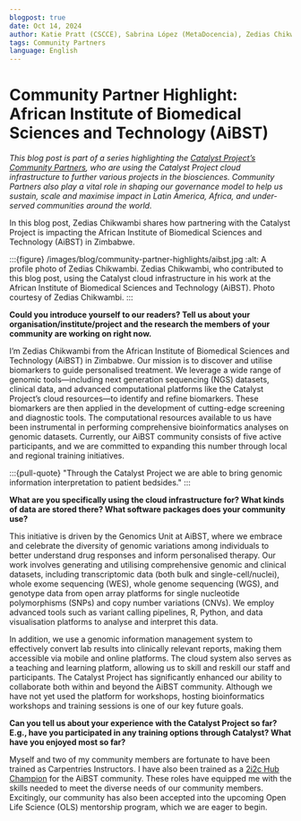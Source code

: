 ```yaml
---
blogpost: true
date: Oct 14, 2024
author: Katie Pratt (CSCCE), Sabrina López (MetaDocencia), Zedias Chikwambi (AiBST)
tags: Community Partners
language: English
---
```


# Community Partner Highlight: African Institute of Biomedical Sciences and Technology (AiBST)

*This blog post is part of a series highlighting the [Catalyst Project’s Community Partners](../current-community-partners.md), who are using the Catalyst Project cloud infrastructure to further various projects in the biosciences. Community Partners also play a vital role in shaping our governance model to help us sustain, scale and maximise impact in Latin America, Africa, and under-served communities around the world.*

In this blog post, Zedias Chikwambi shares how partnering with the Catalyst Project is impacting the African Institute of Biomedical Sciences and Technology (AiBST) in Zimbabwe.

:::{figure} /images/blog/community-partner-highlights/aibst.jpg
:alt: A profile photo of Zedias Chikwambi.
Zedias Chikwambi, who contributed to this blog post, using the Catalyst cloud infrastructure in his work at the African Institute of Biomedical Sciences and Technology (AiBST). Photo courtesy of Zedias Chikwambi.
:::

**Could you introduce yourself to our readers? Tell us about your organisation/institute/project and the research the members of your community are working on right now.**

I’m Zedias Chikwambi from the African Institute of Biomedical Sciences and Technology (AiBST) in Zimbabwe. Our mission is to discover and utilise biomarkers to guide personalised treatment. We leverage a wide range of genomic tools—including next generation sequencing (NGS) datasets, clinical data, and advanced computational platforms like the Catalyst Project’s cloud resources—to identify and refine biomarkers. These biomarkers are then applied in the development of cutting-edge screening and diagnostic tools. The computational resources available to us have been instrumental in performing comprehensive bioinformatics analyses on genomic datasets. Currently, our AiBST community consists of five active participants, and we are committed to expanding this number through local and regional training initiatives.

:::{pull-quote}
"Through the Catalyst Project we are able to bring genomic information interpretation to patient bedsides."
:::

**What are you specifically using the cloud infrastructure for? What kinds of data are stored there? What software packages does your community use?**

This initiative is driven by the Genomics Unit at AiBST, where we embrace and celebrate the diversity of genomic variations among individuals to better understand drug responses and inform personalised therapy. Our work involves generating and utilising comprehensive genomic and clinical datasets, including transcriptomic data (both bulk and single-cell/nuclei), whole exome sequencing (WES), whole genome sequencing (WGS), and genotype data from open array platforms for single nucleotide polymorphisms (SNPs) and copy number variations (CNVs). We employ advanced tools such as variant calling pipelines, R, Python, and data visualisation platforms to analyse and interpret this data.

In addition, we use a genomic information management system to effectively convert lab results into clinically relevant reports, making them accessible via mobile and online platforms. The cloud system also serves as a teaching and learning platform, allowing us to skill and reskill our staff and participants. The Catalyst Project has significantly enhanced our ability to collaborate both within and beyond the AiBST community. Although we have not yet used the platform for workshops, hosting bioinformatics workshops and training sessions is one of our key future goals.

**Can you tell us about your experience with the Catalyst Project so far? E.g., have you participated in any training options through Catalyst? What have you enjoyed most so far?**

Myself and two of my community members are fortunate to have been trained as Carpentries Instructors. I have also been trained as a [2i2c Hub Champion](../training.md) for the AiBST community. These roles have equipped me with the skills needed to meet the diverse needs of our community members. Excitingly, our community has also been accepted into the upcoming Open Life Science (OLS) mentorship program, which we are eager to begin.
